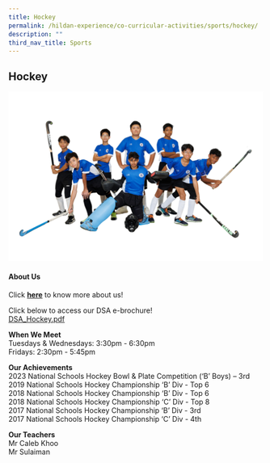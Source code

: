 ```yaml
---
title: Hockey
permalink: /hildan-experience/co-curricular-activities/sports/hockey/
description: ""
third_nav_title: Sports
---
```

Hockey
------

![](/images/Hildan%20Experience/CCA/hockey.jpg)


#### About Us

Click&nbsp;**[here](/files/CCA/HockeyOrientation_2021_intro.pdf)**&nbsp;to know more about us!  
  

Click below to access our DSA e-brochure!  
[DSA\_Hockey.pdf](/files/CCA/DSA_Hockey.pdf)

  
**When We Meet** <br>
Tuesdays &amp;&nbsp;Wednesdays:&nbsp;3:30pm - 6:30pm&nbsp;<br>
Fridays:&nbsp;2:30pm - 5:45pm<br>


**Our Achievements**<br>
2023 National Schools Hockey Bowl &amp; Plate Competition (‘B’ Boys) – 3rd<br>
2019 National Schools Hockey Championship ‘B’ Div&nbsp;- Top 6<br>
2018 National Schools Hockey Championship ‘B’ Div&nbsp;- Top 6<br> 
2018 National Schools Hockey Championship ‘C’ Div&nbsp;- Top 8<br>
2017 National Schools Hockey Championship ‘B’ Div&nbsp;- 3rd <br>
2017 National Schools Hockey Championship ‘C’ Div&nbsp;- 4th  <br>

**Our Teachers** <br>
Mr Caleb Khoo<br> 
Mr Sulaiman <br>